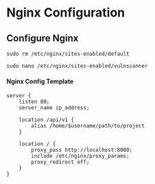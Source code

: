 # Nginx Configuration

## Configure Nginx

```
sudo rm /etc/nginx/sites-enabled/default

sudo nano /etc/nginx/sites-enabled/vulnscanner
```

#### Nginx Config Template

```
server {
    listen 80;
    server_name ip_address;
    
    location /api/v1 {
        alias /home/$username/path/to/project
    }
    
    location / {
        proxy_pass http://localhost:8000;
        include /etc/nginx/proxy_params;
        proxy_redirect off;
    }
}
```
